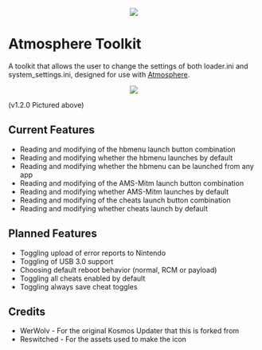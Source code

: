  <p align="center"><img src="https://raw.githubusercontent.com/16BitWonder/Atmosphere-Toolkit/dev/icon.jpg"></p>

# Atmosphere Toolkit

A toolkit that allows the user to change the settings of both loader.ini and system_settings.ini, designed for use with [Atmosphere](https://github.com/Atmosphere-NX/Atmosphere).

<p align="center"><img src="https://raw.githubusercontent.com/16BitWonder/Atmosphere-Toolkit/dev/img/1.2.0.jpg"></p>
(v1.2.0 Pictured above)

## Current Features
- Reading and modifying of the hbmenu launch button combination 
- Reading and modifying whether the hbmenu launches by default
- Reading and modifying whether the hbmenu can be launched from any app
- Reading and modifying of the AMS-Mitm launch button combination
- Reading and modifying whether AMS-Mitm launches by default
- Reading and modifying of the cheats launch button combination
- Reading and modifying whether cheats launch by default

## Planned Features
- Toggling upload of error reports to Nintendo
- Toggling of USB 3.0 support
- Choosing default reboot behavior (normal, RCM or payload)
- Toggling all cheats enabled by default
- Toggling always save cheat toggles

## Credits
- WerWolv - For the original Kosmos Updater that this is forked from
- Reswitched - For the assets used to make the icon
